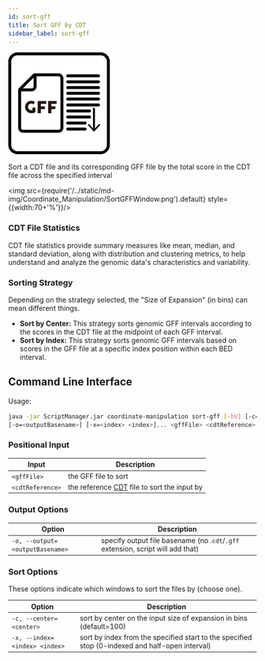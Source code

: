 ```yaml
---
id: sort-gff
title: Sort GFF by CDT
sidebar_label: sort-gff
---
```


![sort-gff](/../static/icons/Coordinate_Manipulation/SortGFF_sqaure.svg)

Sort a CDT file and its corresponding GFF file by the total score in the CDT file across the specified interval

<img src={require('/../static/md-img/Coordinate_Manipulation/SortGFFWindow.png').default} style={{width:70+'%'}}/>

### CDT File Statistics 
CDT file statistics provide summary measures like mean, median, and standard deviation, along with distribution and clustering metrics, to help understand and analyze the genomic data's characteristics and variability.

### Sorting Strategy
Depending on the strategy selected, the "Size of Expansion" (in bins) can mean different things.

* __Sort by Center:__ This strategy sorts genomic GFF intervals according to the scores in the CDT file at the midpoint of each GFF interval. 
* __Sort by Index:__ This strategy sorts genomic GFF intervals based on scores in the GFF file at a specific index position within each BED interval. 


## Command Line Interface

Usage:
```bash
java -jar ScriptManager.jar coordinate-manipulation sort-gff [-hV] [-c=<center>]
[-o=<outputBasename>] [-x=<index> <index>]... <gffFile> <cdtReference>
```

### Positional Input

| Input | Description |
| ------ | ----------- |
| `<gffFile>` | the GFF file to sort |
| `<cdtReference>` | the reference [CDT][cdt-format] file to sort the input by |


### Output Options

| Option | Description |
| ------ | ----------- |
| `-o, --output=<outputBasename>` | specify output file basename (no .`cdt`/`.gff` extension, script will add that) |



### Sort Options

These options indicate which windows to sort the files by (choose one).

| Option | Description |
| ------ | ----------- |
| `-c, --center=<center>` | sort by center on the input size of expansion in bins (default=100) |
| `-x, --index=<index> <index>` | sort by index from the specified start to the specified stop (0-indexed and half-open interval) |


[cdt-format]:/docs/Guides/Getting-Started/file-formats#cdt
[gff-format]:/docs/Guides/Getting-Started/file-formats#gff
